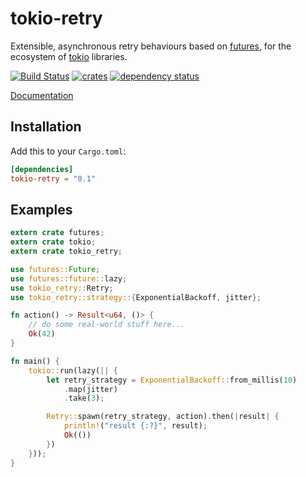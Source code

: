 # tokio-retry

Extensible, asynchronous retry behaviours based on [futures](https://crates.io/crates/futures), for the ecosystem of [tokio](https://tokio.rs/) libraries.

[![Build Status](https://travis-ci.org/srijs/rust-tokio-retry.svg?branch=master)](https://travis-ci.org/srijs/rust-tokio-retry)
[![crates](http://meritbadge.herokuapp.com/tokio-retry)](https://crates.io/crates/tokio-retry)
[![dependency status](https://deps.rs/repo/github/srijs/rust-tokio-retry/status.svg)](https://deps.rs/repo/github/srijs/rust-tokio-retry)


[Documentation](https://docs.rs/tokio-retry)

## Installation

Add this to your `Cargo.toml`:

```toml
[dependencies]
tokio-retry = "0.1"
```

## Examples

```rust
extern crate futures;
extern crate tokio;
extern crate tokio_retry;

use futures::Future;
use futures::future::lazy;
use tokio_retry::Retry;
use tokio_retry::strategy::{ExponentialBackoff, jitter};

fn action() -> Result<u64, ()> {
    // do some real-world stuff here...
    Ok(42)
}

fn main() {
    tokio::run(lazy(|| {
        let retry_strategy = ExponentialBackoff::from_millis(10)
            .map(jitter)
            .take(3);

        Retry::spawn(retry_strategy, action).then(|result| {
            println!("result {:?}", result);
            Ok(())
        })
    }));
}
```
